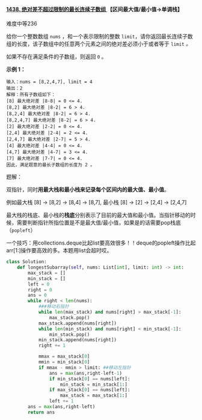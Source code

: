 #### [1438. 绝对差不超过限制的最长连续子数组 ](https://leetcode-cn.com/problems/longest-continuous-subarray-with-absolute-diff-less-than-or-equal-to-limit/) 【区间最大值/最小值->单调栈】

难度中等236

给你一个整数数组 `nums` ，和一个表示限制的整数 `limit`，请你返回最长连续子数组的长度，该子数组中的任意两个元素之间的绝对差必须小于或者等于 `limit` *。*

如果不存在满足条件的子数组，则返回 `0` 。

 

**示例 1：**

```
输入：nums = [8,2,4,7], limit = 4
输出：2 
解释：所有子数组如下：
[8] 最大绝对差 |8-8| = 0 <= 4.
[8,2] 最大绝对差 |8-2| = 6 > 4. 
[8,2,4] 最大绝对差 |8-2| = 6 > 4.
[8,2,4,7] 最大绝对差 |8-2| = 6 > 4.
[2] 最大绝对差 |2-2| = 0 <= 4.
[2,4] 最大绝对差 |2-4| = 2 <= 4.
[2,4,7] 最大绝对差 |2-7| = 5 > 4.
[4] 最大绝对差 |4-4| = 0 <= 4.
[4,7] 最大绝对差 |4-7| = 3 <= 4.
[7] 最大绝对差 |7-7| = 0 <= 4. 
因此，满足题意的最长子数组的长度为 2 。
```



题解：

双指针，同时**用最大栈和最小栈来记录每个区间内的最大值、最小值**。

例如最大栈 [8] -> [8,2] -> [8,4] -> [8,7], 最小栈 [8] -> [2] -> [2,4] -> [2,4,7]

最大栈的栈底、最小栈的**栈底**分别表示了目前的最大值和最小值。当指针移动的时候，需要判断指针所指位置是不是最大值/最小值，如果是的话需要pop栈底 （`popleft`）

一个技巧：用collections.deque比起list要高效很多！！deque的popleft操作比起arr[1:]操作要高效的多。本题用list会超时哎。

```python
class Solution:
    def longestSubarray(self, nums: List[int], limit: int) -> int:
        max_stack = []
        min_stack = []
        left = 0
        right = 0
        ans = 0
        while right < len(nums):
            ###移动右指针
            while len(max_stack) and nums[right] > max_stack[-1]:
                max_stack.pop()
            max_stack.append(nums[right])
            while len(min_stack) and nums[right] < min_stack[-1]:
                min_stack.pop()
            min_stack.append(nums[right])
            right += 1

            mmax = max_stack[0]
            mmin = min_stack[0]
            if mmax - mmin > limit: ##移动左指针
                ans = max(ans,right-left-1)
                if min_stack[0] == nums[left]:
                    min_stack = min_stack[1:]
                if max_stack[0] == nums[left]:
                    max_stack = max_stack[1:]
                left += 1
        ans = max(ans,right-left)
        return ans


```


